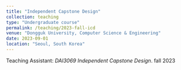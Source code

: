 ```yaml
---
title: "Independent Capstone Design"
collection: teaching
type: "Undergraduate course"
permalink: /teaching/2023-fall-icd
venue: "Dongguk University, Computer Science & Engineering"
date: 2023-09-01
location: "Seoul, South Korea"
---
```


Teaching Assistant: _DAI3069 Independent Capstone Design_. fall 2023 
